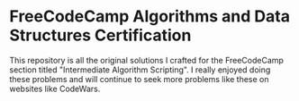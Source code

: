 # FreeCodeCamp Algorithms and Data Structures Certification

This repository is all the original solutions I crafted for the FreeCodeCamp section titled "Intermediate Algorithm Scripting". I really enjoyed doing these problems and will continue to seek more problems like these on websites like CodeWars.
